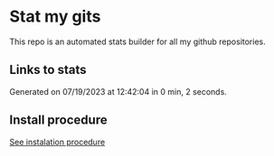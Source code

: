 # Stat my gits

This repo is an automated stats builder for all my github repositories.

## Links to stats


Generated on 07/19/2023 at 12:42:04 in 0 min, 2 seconds.

## Install procedure

[See instalation procedure](./src/install.md)
